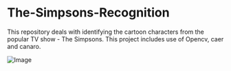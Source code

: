# The-Simpsons-Recognition

This repository deals with identifying the cartoon characters from the popular TV show - The Simpsons. This project includes use of Opencv, caer and canaro.

![Image](https://img1.hotstarext.com/image/upload/f_auto,t_hcdl/sources/r1/cms/prod/7077/847077-h)
